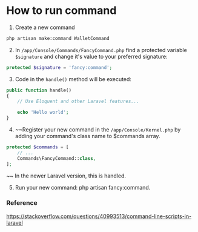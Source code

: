 # How to run command

1. Create a new command
```bash
php artisan make:command WalletCommand
```
2. In `/app/Console/Commands/FancyCommand.php` find a protected variable `$signature` and change it's value to your preferred signature:

```php
protected $signature = 'fancy:command';
```
3. Code in the `handle()` method will be executed:

```php
public function handle()
{
    // Use Eloquent and other Laravel features...

    echo 'Hello world';
}
```
4. ~~Register your new command in the `/app/Console/Kernel.php` by adding your command's class name to $commands array.

```php
protected $commands = [
    // ...
    Commands\FancyCommand::class,
];
```
~~ In the newer Laravel version, this is handled.

5. Run your new command: php artisan fancy:command.

### Reference

https://stackoverflow.com/questions/40993513/command-line-scripts-in-laravel
